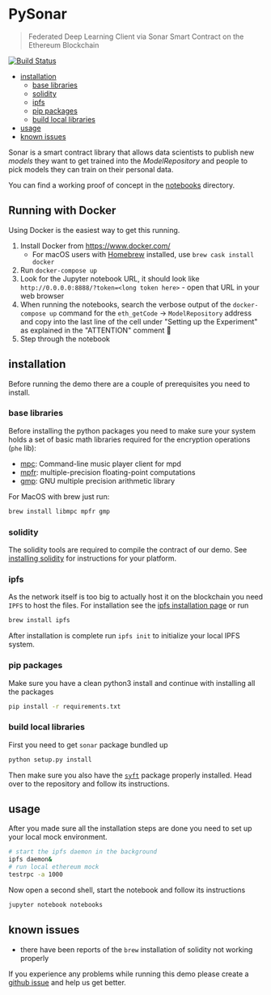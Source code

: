 # PySonar

> Federated Deep Learning Client via Sonar Smart Contract on the Ethereum Blockchain

[![Build Status](https://travis-ci.org/OpenMined/PySonar.svg?branch=master)](https://travis-ci.org/OpenMined/PySonar)

<!-- TOC depthFrom:2 -->

- [installation](#installation)
    - [base libraries](#base-libraries)
    - [solidity](#solidity)
    - [ipfs](#ipfs)
    - [pip packages](#pip-packages)
    - [build local libraries](#build-local-libraries)
- [usage](#usage)
- [known issues](#known-issues)

<!-- /TOC -->

Sonar is a smart contract library that allows data scientists to publish new _models_ they want to get trained into the _ModelRepository_ and people to pick models they can train on their personal data.

You can find a working proof of concept in the [notebooks](./notebooks) directory.

## Running with Docker

Using Docker is the easiest way to get this running.

1. Install Docker from https://www.docker.com/
    - For macOS users with [Homebrew](https://brew.sh/) installed, use `brew cask install docker`
2. Run `docker-compose up`
3. Look for the Jupyter notebook URL, it should look like `http://0.0.0.0:8888/?token=<long token here>` - open that URL in your web browser
4. When running the notebooks, search the verbose output of the `docker-compose up` command for the `eth_getCode` -> `ModelRepository` address and copy into the last line of the cell under "Setting up the Experiment" as explained in the "ATTENTION" comment 🙂
5. Step through the notebook

## installation

Before running the demo there are a couple of prerequisites you need to install.

### base libraries

Before installing the python packages you need to make sure your system holds a set of basic math libraries required for the encryption operations (`phe` lib):

* [mpc](https://www.musicpd.org/clients/mpc/): Command-line music player client for mpd
* [mpfr](http://www.mpfr.org/): multiple-precision floating-point computations
* [gmp](https://gmplib.org/): GNU multiple precision arithmetic library

For MacOS with brew just run:

```sh
brew install libmpc mpfr gmp
```

### solidity

The solidity tools are required to compile the contract of our demo.
See [installing solidity](http://solidity.readthedocs.io/en/develop/installing-solidity.html) for instructions for your platform.

### ipfs

As the network itself is too big to actually host it on the blockchain you need `IPFS` to host the files.
For installation see the [ipfs installation page](https://dist.ipfs.io/#go-ipfs) or run

```sh
brew install ipfs
```

After installation is complete run `ipfs init` to initialize your local IPFS system.

### pip packages

Make sure you have a clean python3 install and continue with installing all the packages

```sh
pip install -r requirements.txt
```

### build local libraries

First you need to get `sonar` package bundled up

```sh
python setup.py install
```

Then make sure you also have the [`syft`](https://github.com/OpenMined/syft) package properly installed. Head over to the repository and follow its instructions.

## usage

After you made sure all the installation steps are done you need to set up your local mock environment.

```sh
# start the ipfs daemon in the background
ipfs daemon&
# run local ethereum mock
testrpc -a 1000
```

Now open a second shell, start the notebook and follow its instructions

```sh
jupyter notebook notebooks
```

## known issues

* there have been reports of the `brew` installation of solidity not working properly

If you experience any problems while running this demo please create a [github issue](https://github.com/OpenMined/sonar/issues) and help us get better.
